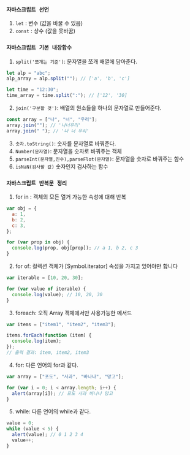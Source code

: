 ### `자바스크립트 선언`

1. `let` : 변수 (값을 바꿀 수 있음)
2. `const` : 상수 (값을 못바꿈) <br>

### `자바스크립트 기본 내장함수`

1. `split('쪼개는 기준')`: 문자열을 쪼개 배열에 담아준다.

```js
let alp = "abc";
alp_array = alp.split(""); // ['a', 'b', 'c']

let time = "12:30";
time_array = time.split(":"); // ['12', '30]
```

2. `join('구분할 것')`: 배열의 원소들을 하나의 문자열로 만들어준다.

```js
const array = ["나", "너", "우리"];
array.join(""); // '나너우리'
array.join(" "); // '나 너 우리'
```

3. `숫자.toString()`: 숫자를 문자열로 바꿔준다.
4. `Number(문자열)`: 문자열을 숫자로 바꿔주는 객체
5. `parseInt(문자열,진수),parseFlot(문자열)`: 문자열을 숫자로 바꿔주는 함수
6. `isNaN(검사할 값)` 숫자인지 검사하는 함수
   <br>

### `자바스크립트 반복문 정리`

1. for in : 객체의 모든 열거 가능한 속성에 대해 반복

```js
var obj = {
  a: 1,
  b: 2,
  c: 3,
};

for (var prop in obj) {
  console.log(prop, obj[prop]); // a 1, b 2, c 3
}
```

2. for of: 컬렉션 객체가 [Symbol.iterator] 속성을 가지고 있어야만 합니다

```js
var iterable = [10, 20, 30];

for (var value of iterable) {
  console.log(value); // 10, 20, 30
}
```

3. foreach: 오직 Array 객체에서만 사용가능한 메서드

```js
var items = ["item1", "item2", "item3"];

items.forEach(function (item) {
  console.log(item);
});
// 출력 결과: item, item2, item3
```

4. for: 다른 언어의 for과 같다.

```js
var array = ["포도", "사과", "바나나", "망고"];

for (var i = 0; i < array.length; i++) {
  alert(array[i]); // 포도 사과 바나나 망고
}
```

5. while: 다른 언어의 while과 같다.

```js
value = 0;
while (value < 5) {
  alert(value); // 0 1 2 3 4
  value++;
}
```

